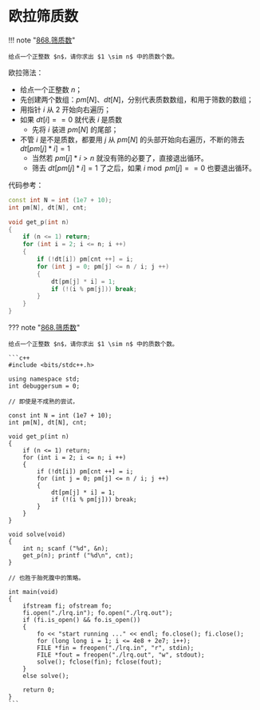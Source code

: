 # 欧拉筛质数

!!! note "[868.筛质数](https://www.acwing.com/problem/content/870/)"

    给点一个正整数 $n$，请你求出 $1 \sim n$ 中的质数个数。

欧拉筛法：

- 给点一个正整数 $n$；
- 先创建两个数组：$pm[N]$、$dt[N]$，分别代表质数数组，和用于筛数的数组；
- 用指针 $i$ 从 2 开始向右遍历；
- 如果 $dt[i] == 0$ 就代表 $i$ 是质数 
    - 先将 $i$ 装进 $pm[N]$ 的尾部；
- 不管 $i$ 是不是质数，都要用 $j$ 从 $pm[N]$ 的头部开始向右遍历，不断的筛去 $dt[pm[j] * i] = 1$
    - 当然若 $pm[j] * i > n$ 就没有筛的必要了，直接退出循环。
    - 筛去 $dt[pm[j] * i] = 1$ 了之后，如果 $i \bmod pm[j] == 0$ 也要退出循环。

代码参考：

```c++
const int N = int (1e7 + 10);
int pm[N], dt[N], cnt;

void get_p(int n)
{
    if (n <= 1) return;
    for (int i = 2; i <= n; i ++)
    {
        if (!dt[i]) pm[cnt ++] = i;
        for (int j = 0; pm[j] <= n / i; j ++)
        {
            dt[pm[j] * i] = 1; 
            if (!(i % pm[j])) break;
        }
    }
}
```

??? note "[868.筛质数](https://www.acwing.com/problem/content/870/)"

    给点一个正整数 $n$，请你求出 $1 \sim n$ 中的质数个数。

    ```c++
    #include <bits/stdc++.h>

    using namespace std;
    int debuggersum = 0;

    // 即使是不成熟的尝试，

    const int N = int (1e7 + 10);
    int pm[N], dt[N], cnt;

    void get_p(int n)
    {
        if (n <= 1) return;
        for (int i = 2; i <= n; i ++)
        {
            if (!dt[i]) pm[cnt ++] = i;
            for (int j = 0; pm[j] <= n / i; j ++)
            {
                dt[pm[j] * i] = 1; 
                if (!(i % pm[j])) break;
            }
        }
    }

    void solve(void)
    {
        int n; scanf ("%d", &n);
        get_p(n); printf ("%d\n", cnt);
    }

    // 也胜于胎死腹中的策略。

    int main(void)
    {
        ifstream fi; ofstream fo;
        fi.open("./lrq.in"); fo.open("./lrq.out");
        if (fi.is_open() && fo.is_open())
        {
            fo << "start running ..." << endl; fo.close(); fi.close();
            for (long long i = 1; i <= 4e8 + 2e7; i++);
            FILE *fin = freopen("./lrq.in", "r", stdin);
            FILE *fout = freopen("./lrq.out", "w", stdout);
            solve(); fclose(fin); fclose(fout);
        }
        else solve();

        return 0;
    }
    ```